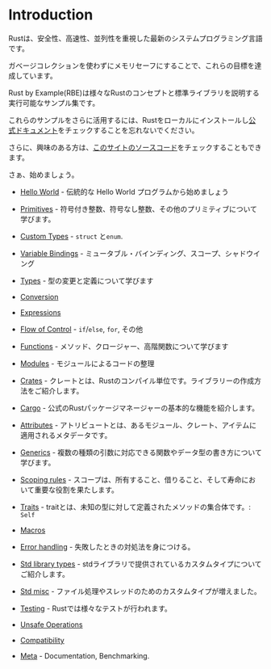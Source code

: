 # Introduction

Rustは、安全性、高速性、並列性を重視した最新のシステムプログラミング言語です。

ガベージコレクションを使わずにメモリセーフにすることで、これらの目標を達成しています。

Rust by Example(RBE)は様々なRustのコンセプトと標準ライブラリを説明する実行可能なサンプル集です。

これらのサンプルをさらに活用するには、Rustをローカルにインストールし[公式ドキュメント](https://doc.rust-lang.org/std/)をチェックすることを忘れないでください。

さらに、興味のある方は、[このサイトのソースコード](https://github.com/rust-lang/rust-by-example)をチェックすることもできます。



さぁ、始めましょう。

- [Hello World](https://doc.rust-lang.org/stable/rust-by-example/hello.html)  - 伝統的な Hello World プログラムから始めましょう

- [Primitives](https://doc.rust-lang.org/stable/rust-by-example/primitives.html) - 符号付き整数、符号なし整数、その他のプリミティブについて学びます。
- [Custom Types](https://doc.rust-lang.org/stable/rust-by-example/custom_types.html) - `struct` と`enum`.
- [Variable Bindings](https://doc.rust-lang.org/stable/rust-by-example/variable_bindings.html) - ミュータブル・バインディング、スコープ、シャドウイング
- [Types](https://doc.rust-lang.org/stable/rust-by-example/types.html) - 型の変更と定義について学びます
- [Conversion](https://doc.rust-lang.org/stable/rust-by-example/conversion.html)
- [Expressions](https://doc.rust-lang.org/stable/rust-by-example/expression.html)
- [Flow of Control](https://doc.rust-lang.org/stable/rust-by-example/flow_control.html) - `if`/`else`, `for`, その他
- [Functions](https://doc.rust-lang.org/stable/rust-by-example/fn.html) - メソッド、クロージャー、高階関数について学びます
- [Modules](https://doc.rust-lang.org/stable/rust-by-example/mod.html) - モジュールによるコードの整理
- [Crates](https://doc.rust-lang.org/stable/rust-by-example/crates.html) - クレートとは、Rustのコンパイル単位です。ライブラリーの作成方法をご紹介します。
- [Cargo](https://doc.rust-lang.org/stable/rust-by-example/cargo.html) - 公式のRustパッケージマネージャーの基本的な機能を紹介します。
- [Attributes](https://doc.rust-lang.org/stable/rust-by-example/attribute.html) - アトリビュートとは、あるモジュール、クレート、アイテムに適用されるメタデータです。
- [Generics](https://doc.rust-lang.org/stable/rust-by-example/generics.html) - 複数の種類の引数に対応できる関数やデータ型の書き方について学びます。
- [Scoping rules](https://doc.rust-lang.org/stable/rust-by-example/scope.html) - スコープは、所有すること、借りること、そして寿命において重要な役割を果たします。
- [Traits](https://doc.rust-lang.org/stable/rust-by-example/trait.html) - traitとは、未知の型に対して定義されたメソッドの集合体です。: `Self`
- [Macros](https://doc.rust-lang.org/stable/rust-by-example/macros.html)
- [Error handling](https://doc.rust-lang.org/stable/rust-by-example/error.html) - 失敗したときの対処法を身につける。
- [Std library types](https://doc.rust-lang.org/stable/rust-by-example/std.html) - stdライブラリで提供されているカスタムタイプについてご紹介します。
- [Std misc](https://doc.rust-lang.org/stable/rust-by-example/std_misc.html) - ファイル処理やスレッドのためのカスタムタイプが増えました。
- [Testing](https://doc.rust-lang.org/stable/rust-by-example/testing.html) - Rustでは様々なテストが行われます。
- [Unsafe Operations](https://doc.rust-lang.org/stable/rust-by-example/unsafe.html)
- [Compatibility](https://doc.rust-lang.org/stable/rust-by-example/compatibility.html)
- [Meta](https://doc.rust-lang.org/stable/rust-by-example/meta.html) - Documentation, Benchmarking.